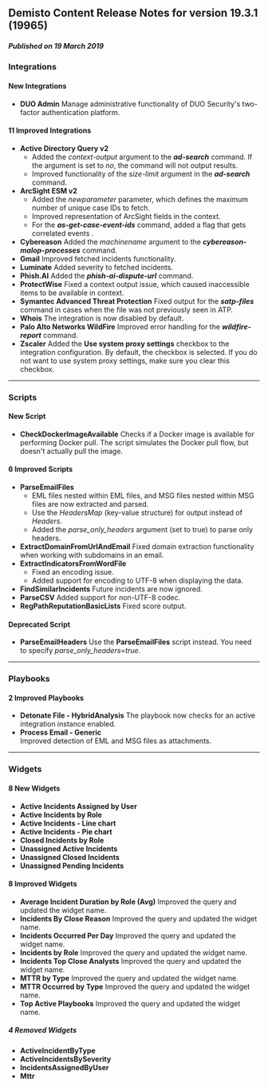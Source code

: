 ## Demisto Content Release Notes for version 19.3.1 (19965)
##### Published on 19 March 2019
### Integrations

####  New Integrations
- __DUO Admin__
Manage administrative functionality of DUO Security's two-factor authentication platform.

####  11 Improved Integrations
- __Active Directory Query v2__
  - Added the _context-output_ argument to the ___ad-search___ command.  If the argument is set to _no_, the command will not output results. 
  - Improved functionality of the _size-limit_ argument in the ___ad-search___ command.
- __ArcSight ESM v2__
  - Added the _newparameter_ parameter, which defines the maximum number of unique case IDs to fetch.
  - Improved representation of ArcSight fields in the context.
  - For the ___as-get-case-event-ids___ command, added a flag that gets correlated events .
- __Cybereason__
Added the _machinename_ argument to the ___cybereason-malop-processes___ command.
- __Gmail__
Improved fetched incidents functionality.
- __Luminate__
Added severity to fetched incidents.
- __Phish.AI__
Added the ___phish-ai-dispute-url___ command.
- __ProtectWise__
Fixed a context output issue, which caused inaccessible items to be available in context.
- __Symantec Advanced Threat Protection__
Fixed output for the ___satp-files___ command in cases when the file was not previously seen in ATP.
- __Whois__
The integration is now disabled by default.
- __Palo Alto Networks WildFire__
Improved error handling for the ___wildfire-report___ command.
- __Zscaler__
Added the __Use system proxy settings__ checkbox to the integration configuration. By default, the checkbox is selected. If you do not want to use system proxy settings, make sure you clear this checkbox.

---
### Scripts

####  New Script
- __CheckDockerImageAvailable__
Checks if a Docker image is available for performing Docker pull. The script simulates the Docker pull flow, but doesn't actually pull the image. 

####  6 Improved Scripts
- __ParseEmailFiles__
  - EML files nested within EML files, and MSG files nested within MSG files are now extracted and parsed. 
  - Use the _HeadersMap_ (key-value structure) for output instead of _Headers_.
  - Added the _parse_only_headers_ argument (set to true) to parse only headers.
- __ExtractDomainFromUrlAndEmail__
Fixed domain extraction functionality when working with subdomains in an email.
- __ExtractIndicatorsFromWordFile__
  - Fixed an encoding issue.
  - Added support for encoding to UTF-8 when displaying the data.
- __FindSimilarIncidents__
Future incidents are now ignored.
- __ParseCSV__
Added support for non-UTF-8 codec.
- __RegPathReputationBasicLists__
Fixed score output.

#### Deprecated Script
- __ParseEmailHeaders__
Use the __ParseEmailFiles__ script instead. You need to specify  _parse_only_headers=true_.

---
### Playbooks

####  2 Improved Playbooks
- __Detonate File - HybridAnalysis__
The playbook now checks for an active integration instance enabled.
- __Process Email - Generic__    
Improved detection of EML and MSG files as attachments.

---
### Widgets

####  8 New Widgets
- __Active Incidents Assigned by User__
- __Active Incidents by Role__
- __Active Incidents - Line chart__
- __Active Incidents - Pie chart__
- __Closed Incidents by Role__
- __Unassigned Active Incidents__
- __Unassigned Closed Incidents__
- __Unassigned Pending Incidents__

####  8 Improved Widgets
- __Average Incident Duration by Role (Avg)__
Improved the query and updated the widget name.
- __Incidents By Close Reason__
Improved the query and updated the widget name.
- __Incidents Occurred Per Day__
Improved the query and updated the widget name.
- __Incidents by Role__
Improved the query and updated the widget name.
- __Incidents Top Close Analysts__
Improved the query and updated the widget name.
- __MTTR by Type__
Improved the query and updated the widget name.
- __MTTR Occurred by Type__
Improved the query and updated the widget name.
- __Top Active Playbooks__
Improved the query and updated the widget name.

##### 4 Removed Widgets
- __ActiveIncidentByType__
- __ActiveIncidentsBySeverity__
- __IncidentsAssignedByUser__
- __Mttr__
